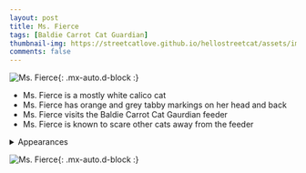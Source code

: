 ```yaml
---
layout: post
title: Ms. Fierce
tags: [Baldie Carrot Cat Guardian]
thumbnail-img: https://streetcatlove.github.io/hellostreetcat/assets/img/ms_fierce.png
comments: false
---
```


![Ms. Fierce](https://streetcatlove.github.io/hellostreetcat/assets/img/ms_fierce.png){: .mx-auto.d-block :}

* Ms. Fierce is a mostly white calico cat
* Ms. Fierce has orange and grey tabby markings on her head and back
* Ms. Fierce visits the Baldie Carrot Cat Gaurdian feeder
* Ms. Fierce is known to scare other cats away from the feeder

<details>
<summary>Appearances</summary>
<ul>
  <li><a href="https://youtu.be/GqVfIArIBvg?t=6236">6/23/24 06:41</a></li>
	<li><a href="https://youtu.be/peI0LqNukn0?t=4654">6/24/24 04:47</a></li>
  <li><a href="https://youtu.be/PYEbIT871L4?t=39260">8/17/24 22:57</a></li>
	<li><a href="https://youtu.be/Tk7LoOQnsng?t=27544">8/21/24 19:43</a></li>
	<li><a href="https://youtu.be/lBwy4l2gR4M?t=14796">11/11/24 16:59</a></li>
	<li><a href="https://youtu.be/_Km1Nfxg7hE?t=10550">12/4/24 03:54</a></li>
</ul>
</details>

![Ms. Fierce](https://streetcatlove.github.io/hellostreetcat/assets/img/ms_fierce0.png){: .mx-auto.d-block :}
